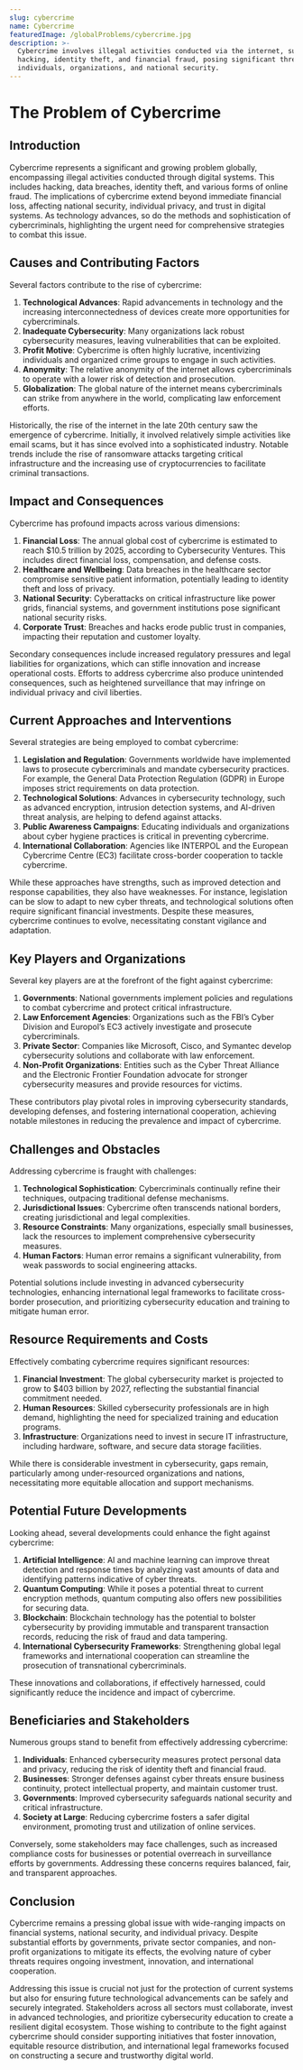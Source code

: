 ```yaml
---
slug: cybercrime
name: Cybercrime
featuredImage: /globalProblems/cybercrime.jpg
description: >-
  Cybercrime involves illegal activities conducted via the internet, such as
  hacking, identity theft, and financial fraud, posing significant threats to
  individuals, organizations, and national security.
---
```


# The Problem of Cybercrime

## Introduction

Cybercrime represents a significant and growing problem globally, encompassing illegal activities conducted through digital systems. This includes hacking, data breaches, identity theft, and various forms of online fraud. The implications of cybercrime extend beyond immediate financial loss, affecting national security, individual privacy, and trust in digital systems. As technology advances, so do the methods and sophistication of cybercriminals, highlighting the urgent need for comprehensive strategies to combat this issue.

## Causes and Contributing Factors

Several factors contribute to the rise of cybercrime:

1. **Technological Advances**: Rapid advancements in technology and the increasing interconnectedness of devices create more opportunities for cybercriminals.
2. **Inadequate Cybersecurity**: Many organizations lack robust cybersecurity measures, leaving vulnerabilities that can be exploited.
3. **Profit Motive**: Cybercrime is often highly lucrative, incentivizing individuals and organized crime groups to engage in such activities.
4. **Anonymity**: The relative anonymity of the internet allows cybercriminals to operate with a lower risk of detection and prosecution.
5. **Globalization**: The global nature of the internet means cybercriminals can strike from anywhere in the world, complicating law enforcement efforts.

Historically, the rise of the internet in the late 20th century saw the emergence of cybercrime. Initially, it involved relatively simple activities like email scams, but it has since evolved into a sophisticated industry. Notable trends include the rise of ransomware attacks targeting critical infrastructure and the increasing use of cryptocurrencies to facilitate criminal transactions.

## Impact and Consequences

Cybercrime has profound impacts across various dimensions:

1. **Financial Loss**: The annual global cost of cybercrime is estimated to reach $10.5 trillion by 2025, according to Cybersecurity Ventures. This includes direct financial loss, compensation, and defense costs.
2. **Healthcare and Wellbeing**: Data breaches in the healthcare sector compromise sensitive patient information, potentially leading to identity theft and loss of privacy.
3. **National Security**: Cyberattacks on critical infrastructure like power grids, financial systems, and government institutions pose significant national security risks.
4. **Corporate Trust**: Breaches and hacks erode public trust in companies, impacting their reputation and customer loyalty.

Secondary consequences include increased regulatory pressures and legal liabilities for organizations, which can stifle innovation and increase operational costs. Efforts to address cybercrime also produce unintended consequences, such as heightened surveillance that may infringe on individual privacy and civil liberties.

## Current Approaches and Interventions

Several strategies are being employed to combat cybercrime:

1. **Legislation and Regulation**: Governments worldwide have implemented laws to prosecute cybercriminals and mandate cybersecurity practices. For example, the General Data Protection Regulation (GDPR) in Europe imposes strict requirements on data protection.
2. **Technological Solutions**: Advances in cybersecurity technology, such as advanced encryption, intrusion detection systems, and AI-driven threat analysis, are helping to defend against attacks.
3. **Public Awareness Campaigns**: Educating individuals and organizations about cyber hygiene practices is critical in preventing cybercrime.
4. **International Collaboration**: Agencies like INTERPOL and the European Cybercrime Centre (EC3) facilitate cross-border cooperation to tackle cybercrime.

While these approaches have strengths, such as improved detection and response capabilities, they also have weaknesses. For instance, legislation can be slow to adapt to new cyber threats, and technological solutions often require significant financial investments. Despite these measures, cybercrime continues to evolve, necessitating constant vigilance and adaptation.

## Key Players and Organizations

Several key players are at the forefront of the fight against cybercrime:

1. **Governments**: National governments implement policies and regulations to combat cybercrime and protect critical infrastructure.
2. **Law Enforcement Agencies**: Organizations such as the FBI’s Cyber Division and Europol’s EC3 actively investigate and prosecute cybercriminals.
3. **Private Sector**: Companies like Microsoft, Cisco, and Symantec develop cybersecurity solutions and collaborate with law enforcement.
4. **Non-Profit Organizations**: Entities such as the Cyber Threat Alliance and the Electronic Frontier Foundation advocate for stronger cybersecurity measures and provide resources for victims.

These contributors play pivotal roles in improving cybersecurity standards, developing defenses, and fostering
international cooperation, achieving notable milestones in reducing the prevalence and impact of cybercrime.

## Challenges and Obstacles

Addressing cybercrime is fraught with challenges:

1. **Technological Sophistication**: Cybercriminals continually refine their techniques, outpacing traditional defense mechanisms.
2. **Jurisdictional Issues**: Cybercrime often transcends national borders, creating jurisdictional and legal complexities.
3. **Resource Constraints**: Many organizations, especially small businesses, lack the resources to implement comprehensive cybersecurity measures.
4. **Human Factors**: Human error remains a significant vulnerability, from weak passwords to social engineering attacks.

Potential solutions include investing in advanced cybersecurity technologies, enhancing international legal frameworks to facilitate cross-border prosecution, and prioritizing cybersecurity education and training to mitigate human error.

## Resource Requirements and Costs

Effectively combating cybercrime requires significant resources:

1. **Financial Investment**: The global cybersecurity market is projected to grow to $403 billion by 2027, reflecting the substantial financial commitment needed.
2. **Human Resources**: Skilled cybersecurity professionals are in high demand, highlighting the need for specialized training and education programs.
3. **Infrastructure**: Organizations need to invest in secure IT infrastructure, including hardware, software, and secure data storage facilities.

While there is considerable investment in cybersecurity, gaps remain, particularly among under-resourced organizations and nations, necessitating more equitable allocation and support mechanisms.

## Potential Future Developments

Looking ahead, several developments could enhance the fight against cybercrime:

1. **Artificial Intelligence**: AI and machine learning can improve threat detection and response times by analyzing vast amounts of data and identifying patterns indicative of cyber threats.
2. **Quantum Computing**: While it poses a potential threat to current encryption methods, quantum computing also offers new possibilities for securing data.
3. **Blockchain**: Blockchain technology has the potential to bolster cybersecurity by providing immutable and transparent transaction records, reducing the risk of fraud and data tampering.
4. **International Cybersecurity Frameworks**: Strengthening global legal frameworks and international cooperation can streamline the prosecution of transnational cybercriminals.

These innovations and collaborations, if effectively harnessed, could significantly reduce the incidence and impact of cybercrime.

## Beneficiaries and Stakeholders

Numerous groups stand to benefit from effectively addressing cybercrime:

1. **Individuals**: Enhanced cybersecurity measures protect personal data and privacy, reducing the risk of identity theft and financial fraud.
2. **Businesses**: Stronger defenses against cyber threats ensure business continuity, protect intellectual property, and maintain customer trust.
3. **Governments**: Improved cybersecurity safeguards national security and critical infrastructure.
4. **Society at Large**: Reducing cybercrime fosters a safer digital environment, promoting trust and utilization of online services.

Conversely, some stakeholders may face challenges, such as increased compliance costs for businesses or potential overreach in surveillance efforts by governments. Addressing these concerns requires balanced, fair, and transparent approaches.

## Conclusion

Cybercrime remains a pressing global issue with wide-ranging impacts on financial systems, national security, and individual privacy. Despite substantial efforts by governments, private sector companies, and non-profit organizations to mitigate its effects, the evolving nature of cyber threats requires ongoing investment, innovation, and international cooperation.

Addressing this issue is crucial not just for the protection of current systems but also for ensuring future technological advancements can be safely and securely integrated. Stakeholders across all sectors must collaborate, invest in advanced technologies, and prioritize cybersecurity education to create a resilient digital ecosystem. Those wishing to contribute to the fight against cybercrime should consider supporting initiatives that foster innovation, equitable resource distribution, and international legal frameworks focused on constructing a secure and trustworthy digital world.
